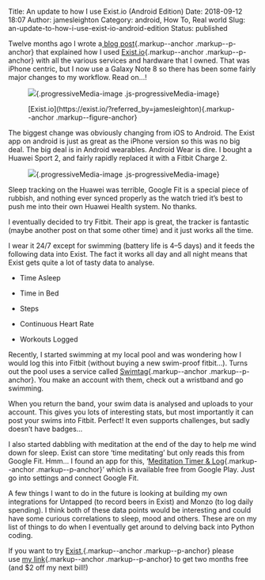 Title: An update to how I use Exist.io (Android Edition)
Date: 2018-09-12 18:07
Author: jamesleighton
Category: android, How To, Real world
Slug: an-update-to-how-i-use-exist-io-android-edition
Status: published

Twelve months ago I wrote a[ blog post](https://medium.com/geekyjames/life-tracking-with-exist-8b3339c548c7){.markup--anchor .markup--p-anchor} that explained how I used [Exist.io](https://exist.io/?referred_by=jamesleighton){.markup--anchor .markup--p-anchor} with all the various services and hardware that I owned. That was iPhone centric, but I now use a Galaxy Note 8 so there has been some fairly major changes to my workflow. Read on…!

<figure id="2886" class="graf graf--figure graf-after--p">
<div class="aspectRatioPlaceholder is-locked">

<div class="aspectRatioPlaceholder-fill">

</div>

<div class="progressiveMedia js-progressiveMedia graf-image is-canvasLoaded is-imageLoaded">

![](https://jamesleighton.files.wordpress.com/2018/09/50309-1yconuowomqi38wirfgylnw.png){.progressiveMedia-image .js-progressiveMedia-image}

</div>

</div>

<figcaption class="imageCaption">
[Exist.io](https://exist.io/?referred_by=jamesleighton){.markup--anchor .markup--figure-anchor}

</figcaption>
</figure>
The biggest change was obviously changing from iOS to Android. The Exist app on android is just as great as the iPhone version so this was no big deal. The big deal is in Android wearables. Android Wear is dire. I bought a Huawei Sport 2, and fairly rapidly replaced it with a Fitbit Charge 2.

<figure id="a328" class="graf graf--figure graf--layoutOutsetLeft graf-after--p">
<div class="aspectRatioPlaceholder is-locked">

<div class="aspectRatioPlaceholder-fill">

</div>

<div class="progressiveMedia js-progressiveMedia graf-image is-canvasLoaded is-imageLoaded">

![](https://jamesleighton.files.wordpress.com/2018/09/fbae0-1tsaxprxpipkdl3i2cyzs9a.jpeg){.progressiveMedia-image .js-progressiveMedia-image}

</div>

</div>

</figure>
Sleep tracking on the Huawei was terrible, Google Fit is a special piece of rubbish, and nothing ever synced properly as the watch tried it’s best to push me into their own Huawei Health system. No thanks.

I eventually decided to try Fitbit. Their app is great, the tracker is fantastic (maybe another post on that some other time) and it just works all the time.

I wear it 24/7 except for swimming (battery life is 4–5 days) and it feeds the following data into Exist. The fact it works all day and all night means that Exist gets quite a lot of tasty data to analyse.

-   <div id="b2fd">

    </div>

    Time Asleep
-   <div id="407f">

    </div>

    Time in Bed
-   <div id="48aa">

    </div>

    Steps
-   <div id="8c8c">

    </div>

    Continuous Heart Rate
-   <div id="7e7d">

    </div>

    Workouts Logged

Recently, I started swimming at my local pool and was wondering how I would log this into Fitbit (without buying a new swim-proof fitbit…). Turns out the pool uses a service called [Swimtag](http://www.seeyourswim.com/){.markup--anchor .markup--p-anchor}. You make an account with them, check out a wristband and go swimming.

When you return the band, your swim data is analysed and uploads to your account. This gives you lots of interesting stats, but most importantly it can post your swims into Fitbit. Perfect! It even supports challenges, but sadly doesn’t have badges…

I also started dabbling with meditation at the end of the day to help me wind down for sleep. Exist can store ‘time meditating’ but only reads this from Google Fit. Hmm… I found an app for this, ‘[Meditation Timer & Log](https://play.google.com/store/apps/details?id=com.telesoftas.meditationtimer){.markup--anchor .markup--p-anchor}’ which is available free from Google Play. Just go into settings and connect Google Fit.

A few things I want to do in the future is looking at building my own integrations for Untapped (to record beers in Exist) and Monzo (to log daily spending). I think both of these data points would be interesting and could have some curious correlations to sleep, mood and others. These are on my list of things to do when I eventually get around to delving back into Python coding.

If you want to try [Exist,](https://exist.io/?referred_by=jamesleighton){.markup--anchor .markup--p-anchor} please use [my link](https://exist.io/?referred_by=jamesleighton){.markup--anchor .markup--p-anchor} to get two months free (and \$2 off my next bill!)
